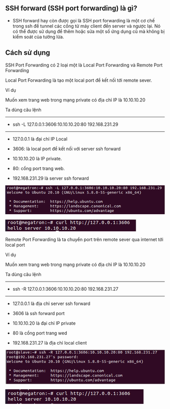 ## SSH forward (SSH port forwarding) là gì?

-  SSH forward hay còn được gọi là SSH port forwarding là một cơ chế trong ssh để tunnel các cổng từ máy client đến server và ngược lại. Nó có thể được sử dụng để thêm hoặc sửa một số ứng dụng cũ mà không bị kiểm soát của tường lừa. 

## Cách sử dụng

SSH Port Forwarding có 2 loại một là Local Port Forwarding và Remote Port Forwarding

Local Port Forwarding là tạo một local port để kết nối tới remote sever.

Ví dụ 

Muốn xem trang web trong mạng private có địa chỉ IP là 10.10.10.20

Ta dùng câu lệnh

---
- ssh -L 127.0.0.1:3606:10.10.10.20:80 192.168.231.29
---

- 127.0.0.1 là đại chỉ IP Local

- 3606: là local port để kết nối với server ssh forward 

- 10.10.10.20 là IP private.

- 80: cổng port trang web.

- 192.168.231.29 là server ssh forward 



![sshfwiamge1](Image/ssffw1.png)

![sshfwimage2](Image/ssffw2.png)


Remote Port Forwarding là ta chuyển port trên remote sever qua internet tới local port


Ví dụ 

Muốn xem trang web trong mạng private có địa chỉ IP là 10.10.10.20

Ta dùng câu lệnh

---
- ssh -R 127.0.0.1:3606:10.10.10.20:80 192.168.231.27
---

- 127.0.0.1 là địa chỉ server ssh forward

- 3606 là ssh forward port

- 10.10.10.20 là đại chỉ IP private

- 80 là cổng port trang wed

- 192.168.231.27 là địa chỉ local client


![sshfimage3](Image/ssffw3.png)

![sshfwimage4](Image/ssffw4.png)








